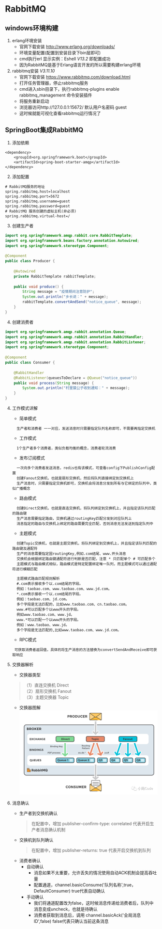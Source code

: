 # RabbitMQ

## windows环境构建

1. erlang环境安装
    - 官网下载安装 http://www.erlang.org/downloads/
    - 环境变量配置(配置到安装目录下bin层即可)
    - cmd执行erl  显示实例：Eshell *V13.2* 即配置成功
    - 因为RabbitMQ是基于Erlang语言开发的所以需要构建erlang环境
2. rabbitmq安装 *V3.11.10*
    - 官网下载安装 https://www.rabbitmq.com/download.html
    - 打开任务管理器，停止rabbitmq服务
    - cmd进入sbin目录下，执行rabbitmq-plugins enable rabbitmq_management
   命令安装插件
    - 将服务重新启动
    - 浏览器访问http://127.0.0.1:15672/  默认用户名密码 guest
    - 这时候就能可视化查看rabbitmq运行情况了
    

## SpringBoot集成RabbitMQ

1. 添加依赖
```
<dependency>
    <groupId>org.springframework.boot</groupId>
    <artifactId>spring-boot-starter-amqp</artifactId>
</dependency>
```

2. 添加配置

```
# RabbitMQ服务的地址
spring.rabbitmq.host=localhost
spring.rabbitmq.port=5672
spring.rabbitmq.username=guest
spring.rabbitmq.password=guest
# RabbitMQ 服务创建的虚拟主机(非必须)
spring.rabbitmq.virtual-host=/
```

3. 创建生产者
```java
import org.springframework.amqp.rabbit.core.RabbitTemplate;
import org.springframework.beans.factory.annotation.Autowired;
import org.springframework.stereotype.Component;

@Component
public class Producer {

    @Autowired
    private RabbitTemplate rabbitTemplate;

    public void produce() {
        String message = "疫情期间注意防护";
        System.out.println("乡长说：" + message);
        rabbitTemplate.convertAndSend("notice_queue", message);
    }
}
```
4. 创建消费者
```java
import org.springframework.amqp.rabbit.annotation.Queue;
import org.springframework.amqp.rabbit.annotation.RabbitHandler;
import org.springframework.amqp.rabbit.annotation.RabbitListener;
import org.springframework.stereotype.Component;

@Component
public class Consumer {

    @RabbitHandler
    @RabbitListener(queuesToDeclare = @Queue("notice_queue"))
    public void process(String message) {
        System.out.println("村里猿公子收到通知：" + message);
    }
}
```

4. 工作模式详解
   - 简单模式
    ```
      生产者和消费者 一一对应，发送消息时只需要指定队列名称即可，不需要再指定交换机
    ```
   - 工作模式
    ```
      1个生产者多个消费者，类似负载均衡的概念，消费者轮流消费
    ```   
   - 发布订阅模式
    ```
      一次向多个消费者发送消息，redis也有该模式，可查看config下PublishConfig配置
      创建Fanout交换机，也就是扇形交换机，然后将队列直接绑定到交换机上
      生产消息时，只需要指定交换机即可，交换机会将消息分发到所有与它绑定的队列中，类似广播概念
    ```
   - 路由模式
    ```
      创建Direct交换机，也就是直连交换机，将队列绑定到交换机上，并且指定该队列匹配的路由键
      生产消息需要指定路由，交换机通过routingKey匹配分发到对应队列上
      消息指定的路由与交换机上绑定的路由需要完全匹配，否则消息无法发送到指定队列中
    ```
   - 主题模式
    ```
      创建Topic交换机，也就是主题交换机，将队列绑定到交换机上，并且指定该队列匹配的路由键及通配符
      生产的消息需要指定固routingKey,例如.com结尾、www.开头消息
      交换机会根据绑定路由键通配符进行判断是否匹配，注意 * 只匹配单个 # 可匹配多个
      主题模式与路由模式相似，路由模式是特定配置绑定唯一队列，而主题模式可以通过通配符进行模糊匹配
    ```
    ```
      主题模式路由匹配规则解析 
      #.com表示接收多个以.com结尾的字段。
      例如：taobao.com、www.taobao.com、www.jd.com。
      *.com表示接收一个以.com结尾的字段。
      例如：taobao.com、jd.com。
      多个字段是无法匹配的，比如www.taobao.com、cn.taobao.com。
      www.#可以匹配多个以www开头的字段。
      例如www.taobao.com、www.jd。
      www.*可以匹配一个以www开头的字段。
      例如：www.taobao、www.jd。
      多个字段是无法匹配的,比如www.taobao.com、www.jd.com。
    ```
   - RPC模式
    ```
     可获取消费者返回值，具体的将生产消息的方法替换为convertSendAndReceive即可获取响应
    ```
5. 交换器解析
      - 交换器类型 
      >（1）直连交换机 Direct <br>
       （2）扇形交换机 Fanout <br>
       （3）主题交换器 Topic
      - 交换器图解
      ![img.png](img.png)

6. 消息确认
   - 生产者到交换机确认
      > 在配置中，增加 publisher-confirm-type: correlated
      代表开启生产者消息确认机制
   - 交换机到队列确认
      > 在配置中，增加 publisher-returns: true
      代表开启交换机到队列
   - 消费者确认
      - 自动确认
        - 消息如果不太重要，允许丢失的情况使用自动ACK机制会提高吞吐量
        - 配置通道，channel.basicConsume('队列名称',true，DefaultConsumer) true代表自动确认
      - 手动确认
         - 我们将通道配置改为false，这时候消息传递给消费者后，队列中消息变成uncheck，也就是待确认
         - 消费者获取到消息后，调用 channel.basicAck('全局消息ID',false) false代表只确认当前这条消息